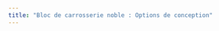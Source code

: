 ```yaml
---
title: "Bloc de carrosserie noble : Options de conception"
---
```


<PatternOptions pattern='noble' />
